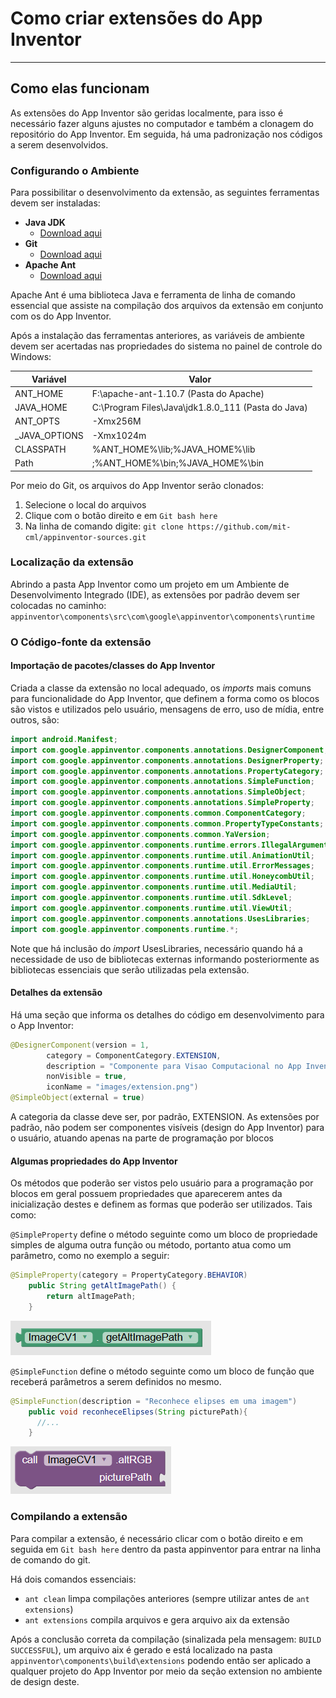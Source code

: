 # Como criar extensões do App Inventor
---

## Como elas funcionam

As extensões do App Inventor são geridas localmente, para isso é necessário fazer alguns ajustes no computador
e também a clonagem do repositório do App Inventor. Em seguida, há uma padronização nos códigos a serem desenvolvidos.

### Configurando o Ambiente

Para possibilitar o desenvolvimento da extensão, as seguintes ferramentas devem ser instaladas:

- **Java JDK**
  - [Download aqui](https://www.oracle.com/technetwork/pt/java/javase/downloads/jdk8-downloads-2133151.html)
- **Git**
  - [Download aqui](https://git-scm.com/)
- **Apache Ant**
   - [Download aqui](https://ant.apache.org/bindownload.cgi)

Apache Ant é uma biblioteca Java e ferramenta de linha de comando essencial que assiste na compilação
dos arquivos da extensão em conjunto com os do App Inventor.

Após a instalação das ferramentas anteriores, as variáveis de ambiente devem ser acertadas nas propriedades do sistema
no painel de controle do Windows:

Variável | Valor
---|---
ANT_HOME | F:\apache-ant-1.10.7 (Pasta do Apache)
JAVA_HOME | C:\Program Files\Java\jdk1.8.0_111 (Pasta do Java)
ANT_OPTS | -Xmx256M
_JAVA_OPTIONS | -Xmx1024m
CLASSPATH | %ANT_HOME%\lib;%JAVA_HOME%\lib
Path | ;%ANT_HOME%\bin;%JAVA_HOME%\bin

Por meio do Git, os arquivos do App Inventor serão clonados:

1. Selecione o local do arquivos
2. Clique com o botão direito e em `Git bash here`
3. Na linha de comando digite: `git clone https://github.com/mit-cml/appinventor-sources.git`

### Localização da extensão

Abrindo a pasta App Inventor como um projeto em um Ambiente de Desenvolvimento Integrado (IDE),
as extensões por padrão devem ser colocadas no caminho: `appinventor\components\src\com\google\appinventor\components\runtime`

### O Código-fonte da extensão

#### Importação de pacotes/classes do App Inventor

Criada a classe da extensão no local adequado, os *imports* mais comuns para funcionalidade do App Inventor,
que definem a forma como os blocos são vistos e utilizados pelo usuário, mensagens de erro, uso de mídia, entre outros, são:

~~~java
import android.Manifest;
import com.google.appinventor.components.annotations.DesignerComponent;
import com.google.appinventor.components.annotations.DesignerProperty;
import com.google.appinventor.components.annotations.PropertyCategory;
import com.google.appinventor.components.annotations.SimpleFunction;
import com.google.appinventor.components.annotations.SimpleObject;
import com.google.appinventor.components.annotations.SimpleProperty;
import com.google.appinventor.components.common.ComponentCategory;
import com.google.appinventor.components.common.PropertyTypeConstants;
import com.google.appinventor.components.common.YaVersion;
import com.google.appinventor.components.runtime.errors.IllegalArgumentError;
import com.google.appinventor.components.runtime.util.AnimationUtil;
import com.google.appinventor.components.runtime.util.ErrorMessages;
import com.google.appinventor.components.runtime.util.HoneycombUtil;
import com.google.appinventor.components.runtime.util.MediaUtil;
import com.google.appinventor.components.runtime.util.SdkLevel;
import com.google.appinventor.components.runtime.util.ViewUtil;
import com.google.appinventor.components.annotations.UsesLibraries;
import com.google.appinventor.components.runtime.*;
~~~

Note que há inclusão do *import* UsesLibraries, necessário quando há a necessidade de uso de bibliotecas externas
informando posteriormente as bibliotecas essenciais que serão utilizadas pela extensão.

#### Detalhes da extensão

Há uma seção que informa os detalhes do código em desenvolvimento para o App Inventor:

~~~java
@DesignerComponent(version = 1,
        category = ComponentCategory.EXTENSION,
        description = "Componente para Visao Computacional no App Inventor",
        nonVisible = true,
        iconName = "images/extension.png")
@SimpleObject(external = true)
~~~

A categoria da classe deve ser, por padrão, EXTENSION.
As extensões por padrão, não podem ser componentes visíveis (design do App Inventor) para o usuário,
atuando apenas na parte de programação por blocos

#### Algumas propriedades do App Inventor

Os métodos que poderão ser vistos pelo usuário para a programação por blocos em geral
possuem propriedades que aparecerem antes da inicialização destes e definem as formas que poderão ser utilizados. Tais como:

`@SimpleProperty` define o método seguinte como um bloco de propriedade simples de alguma outra função ou método,
portanto atua como um parâmetro, como no exemplo a seguir:

~~~java
@SimpleProperty(category = PropertyCategory.BEHAVIOR)
    public String getAltImagePath() {
        return altImagePath;
    }
~~~

![](./getAltImagePath.png)

`@SimpleFunction` define o método seguinte como um bloco de função que receberá parâmetros a serem definidos no mesmo.

~~~java
@SimpleFunction(description = "Reconhece elipses em uma imagem")
    public void reconheceElipses(String picturePath){
      //...
    }
~~~

![](./callImageCV1.png)

### Compilando a extensão

  Para compilar a extensão, é necessário clicar com o botão direito e em seguida em `Git bash here`
dentro da pasta appinventor para entrar na linha de comando do git.

Há dois comandos essenciais:

- `ant clean` limpa compilações anteriores (sempre utilizar antes de `ant extensions`)
- `ant extensions` compila arquivos e gera arquivo aix da extensão

Após a conclusão correta da compilação (sinalizada pela mensagem: `BUILD SUCCESSFUL`), um arquivo aix é gerado e está localizado na pasta
`appinventor\components\build\extensions` podendo então ser aplicado a qualquer projeto do App Inventor por meio da seção extension
no ambiente de design deste.
